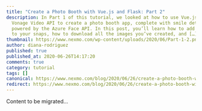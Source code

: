 ```yaml
---
title: "Create a Photo Booth with Vue.js and Flask: Part 2"
description: In Part 1 of this tutorial, we looked at how to use Vue.js and the
  Vonage Video API to create a photo booth app, complete with smile detection
  powered by the Azure Face API. In this post, you’ll learn how to add filters
  to your snaps, how to download all the images you’ve created, and […]
thumbnail: https://www.nexmo.com/wp-content/uploads/2020/06/Part-1-2.png
author: diana-rodriguez
published: true
published_at: 2020-06-26T14:17:20
comments: true
category: tutorial
tags: []
canonical: https://www.nexmo.com/blog/2020/06/26/create-a-photo-booth-with-vue-js-and-flask-part-2-dr
redirect: https://www.nexmo.com/blog/2020/06/26/create-a-photo-booth-with-vue-js-and-flask-part-2-dr
---
```

Content to be migrated...